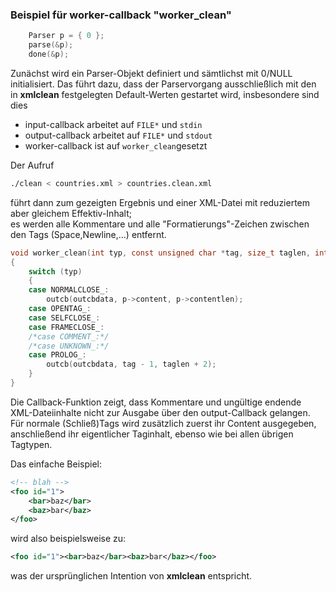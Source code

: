 ### Beispiel für worker-callback "worker_clean"

```c
	Parser p = { 0 };
	parse(&p);
	done(&p);
```
Zunächst wird ein Parser-Objekt definiert und sämtlichst mit 0/NULL initialisiert.
Das führt dazu, dass der Parservorgang ausschließlich mit den in **xmlclean** festgelegten Default-Werten gestartet wird, insbesondere sind dies  
* input-callback arbeitet auf `FILE*` und `stdin`
* output-callback arbeitet auf `FILE*` und `stdout`
* worker-callback ist auf `worker_clean`gesetzt

Der Aufruf
```bash
./clean < countries.xml > countries.clean.xml
```
führt dann zum gezeigten Ergebnis und einer XML-Datei mit reduziertem aber gleichem Effektiv-Inhalt;  
es werden alle Kommentare und alle "Formatierungs"-Zeichen zwischen den Tags (Space,Newline,...) entfernt.
```c
void worker_clean(int typ, const unsigned char *tag, size_t taglen, int outcb(), void* outcbdata, Parser *p)
{
	switch (typ)
	{
	case NORMALCLOSE_:
		outcb(outcbdata, p->content, p->contentlen);
	case OPENTAG_:
	case SELFCLOSE_:
	case FRAMECLOSE_:
	/*case COMMENT_:*/
	/*case UNKNOWN_:*/
	case PROLOG_:
		outcb(outcbdata, tag - 1, taglen + 2);
	}
}
```
Die Callback-Funktion zeigt, dass Kommentare und ungültige endende XML-Dateiinhalte nicht zur Ausgabe über den output-Callback gelangen.  
Für normale (Schließ)Tags wird zusätzlich zuerst ihr Content ausgegeben, anschließend ihr eigentlicher Taginhalt, ebenso wie bei allen übrigen Tagtypen.  

Das einfache Beispiel:
```xml
<!-- blah -->
<foo id="1">
	<bar>baz</bar>
	<baz>bar</baz>
</foo>
```
wird also beispielsweise zu:
```xml
<foo id="1"><bar>baz</bar><baz>bar</baz></foo>
```
was der ursprünglichen Intention von **xmlclean** entspricht.

